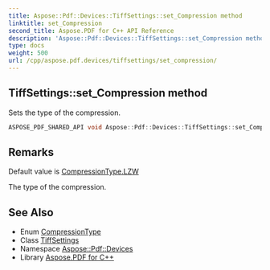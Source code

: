 ```yaml
---
title: Aspose::Pdf::Devices::TiffSettings::set_Compression method
linktitle: set_Compression
second_title: Aspose.PDF for C++ API Reference
description: 'Aspose::Pdf::Devices::TiffSettings::set_Compression method. Sets the type of the compression in C++.'
type: docs
weight: 500
url: /cpp/aspose.pdf.devices/tiffsettings/set_compression/
---
```

## TiffSettings::set_Compression method


Sets the type of the compression.

```cpp
ASPOSE_PDF_SHARED_API void Aspose::Pdf::Devices::TiffSettings::set_Compression(CompressionType value)
```

## Remarks


Default value is [CompressionType.LZW](../../compressiontype/)

The type of the compression.
## See Also

* Enum [CompressionType](../../compressiontype/)
* Class [TiffSettings](../)
* Namespace [Aspose::Pdf::Devices](../../)
* Library [Aspose.PDF for C++](../../../)

